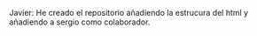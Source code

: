 Javier: He creado el repositorio añadiendo la estrucura del html y añadiendo a sergio como colaborador.
